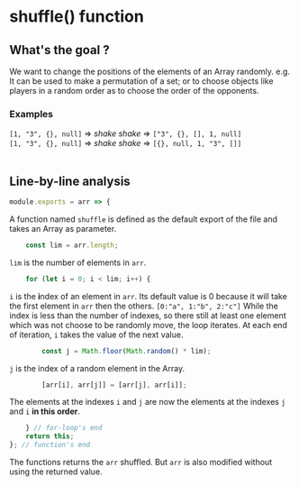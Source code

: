 # shuffle() function
## What's the goal ?
We want to change the positions of the elements of an Array randomly. e.g. It can be used to make a permutation of a set; or to choose objects like players in a random order as to choose the order of the opponents.

### Examples
`[1, "3", {}, null]` => *shake shake* => `["3", {}, [], 1, null]`<br>
`[1, "3", {}, null]` => *shake shake* => `[{}, null, 1, "3", []]`<br>
<br>
## Line-by-line analysis
```js
module.exports = arr => {
```
A function named `shuffle` is defined as the default export of the file and takes an Array as parameter.
```js
    const lim = arr.length;
```
`lim` is the number of  elements in `arr`.
```js
    for (let i = 0; i < lim; i++) {
```
`i` is the **i**ndex of an element in `arr`. Its default value is 0 because it will take the first element in `arr` then the others. `[0:"a", 1:"b", 2:"c"]`
While the index is less than the number of indexes, so there still at least one element which was not choose to be randomly move, the loop iterates.
At each end of iteration, `i` takes the value of the next value.
```js
        const j = Math.floor(Math.random() * lim);
```
`j` is the index of a random element in the Array.
```js
        [arr[i], arr[j]] = [arr[j], arr[i]];
```
The elements at the indexes `i` and `j` are now the elements at the indexes `j` and `i` **in this order**.
```js
    } // for-loop's end
    return this;
}; // function's end
```
The functions returns the `arr` shuffled. But `arr` is also modified without using the returned value.